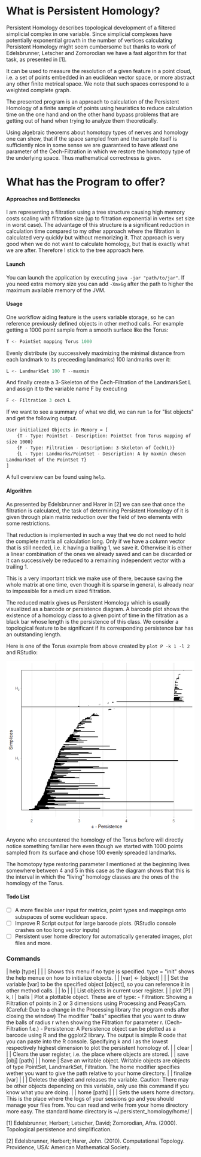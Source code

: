 # What is Persistent Homology?

Persistent Homology describes topological development of a filtered simplicial complex in one variable. Since simplicial complexes have potentially exponential growth in the number of vertices calculating Persistent Homology might seem cumbersome but thanks to work of Edelsbrunner, Letscher and Zomorodian we have a fast algorithm for that task, as presented in [1].

It can be used to measure the resolution of a given feature in a point cloud, i.e. a set of points embedded in an euclidean vector space, or more abstract any other finite metrical space. We note that such spaces correspond to a weighted complete graph.

The presented program is an approach to calculation of the Persistent Homology of a finite sample of points using heuristics to reduce calculation time on the one hand and on the other hand bypass problems that are getting out of hand when trying to analyze them theoretically.

Using algebraic theorems about homotopy types of nerves and homology one can show, that if the space sampled from and the sample itself is sufficiently nice in some sense we are guaranteed to have atleast one parameter of the Čech-Filtration in which we restore the homotopy type of the underlying space. Thus mathematical correctness is given.

# What has the Program to offer?

#### Approaches and Bottlenecks

I am representing a filtration using a tree structure causing high memory costs scaling with filtration size (up to filtration exponential in vertex set size in worst case). The advantage of this structure is a significant reduction in calculation time compared to my other approach where the filtration is calculated very quickly but without memorizing it. That approach is very good when we do not want to calculate homology, but that is exactly what we are after. Therefore I stick to the tree approach here.

#### Launch

You can launch the application by executing `java -jar "path/to/jar"`. If you need extra memory size you can add `-Xmx6g` after the path to higher the maximum available memory of the JVM.

#### Usage

One workflow aiding feature is the users variable storage, so he can reference previously defined objects in other method calls.
For example getting a 1000 point sample from a smooth surface like the Torus:

```powershell
T <- PointSet mapping Torus 1000
```

Evenly distribute (by successively maximizing the minimal distance from each landmark to its preceeding landmarks) 100 landmarks over it:

```powershell
L <- LandmarkSet 100 T --maxmin
```

And finally create a 3-Skeleton of the Čech-Filtration of the LandmarkSet L and assign it to the variable name F by executing

```powershell
F <- Filtration 3 cech L
```

If we want to see a summary of what we did, we can run `lo` for "list objects" and get the following output.

```
User initialized Objects in Memory = [
	{T - Type: PointSet - Description: PointSet from Torus mapping of size 1000}
	{F - Type: Filtration - Description: 3-Skeleton of Čech(L)}
	{L - Type: Landmarks/PointSet - Description: A by maxmin chosen LandmarkSet of the PointSet T}
]
```

A full overview can be found using `help`.

#### Algorithm

As presented by Edelsbrunner and Harer in [2] we can see that once the filtration is calculated, the task of determining Persistent Homology of it is given through plain matrix reduction over the field of two elements with some restrictions.

That reduction is implemented in such a way that we do not need to hold the complete matrix all calculation long. Only if we have a column vector that is still needed, i.e. it having a trailing 1, we save it. Otherwise it is either a linear combination of the ones we already saved and can be discarded or it can successively be reduced to a remaining independent vector with a trailing 1.

This is a very important trick we make use of there, because saving the whole matrix at one time, even though it is sparse in general, is already near to impossible for a medium sized filtration.

The reduced matrix gives us Persistent Homology which is usually visualized as a barcode or persistence diagram. A barcode plot shows the existence of a homology class to a given point of time in the filtration as a black bar whose length is the persistence of this class. We consider a topological feature to be significant if its corresponding persistence bar has an outstanding length.

Here is one of the Torus example from above created by `plot P -k 1 -l 2` and RStudio:

![Torus example](.\Torusexample.png)

Anyone who encountered the homology of the Torus before will directly notice something familiar here even though we started with 1000 points sampled from its surface and chose 100 evenly spreaded landmarks.

The homotopy type restoring parameter I mentioned at the beginning lives somewhere between 4 and 5 in this case as the diagram shows that this is the interval in which the "living" homology classes are the ones of the homology of the Torus.

#### Todo List

- [ ] A more flexible user input for metrics, point types and mappings onto subspaces of some euclidean space.
- [ ] Improve R Script output for large barcode plots. (RStudio console crashes on too long vector inputs)
- [ ] Persistent user home directory for automatically generated images, plot files and more.

### Commands

| help [type]       |         |           | Shows this menu if no type is specified. type = "init" shows the help menue on how to initialize objects.                                                                                                                                                                                                                                                                                                                                                                                                                                                                                                                                                           |
| [var] <- [object] |         |           | Set the variable [var] to be the specified object [object], so you can reference it in other method calls.                                                                                                                                                                                                                                                                                                                                                                                                                                                                                                                                                          |
| lo                |         |           | List objects in current user register.                                                                                                                                                                                                                                                                                                                                                                                                                                                                                                                                                                                                                              |
| plot [P]          | k, l    | balls     | Plot a plottable object. These are of type: - Filtration: Showing a Filtration of points  in 2 or 3 dimensions using Processing and PeasyCam. (Careful: Due to a change in the Processing library the program ends after closing the window) The modifier "balls" specifies that you want to draw the balls of radius r when showing the Filtration for parameter r. (Cech-Filtration f.e.) - Persistence: A Persistence object can be plotted as a barcode using R and the ggplot2 library. The output is simple R code that you can paste into the R console. Specifying k and l as the lowest respectively highest dimension to plot the persistent homology of. |
| clear             |         |           | Clears the user register, i.e. the place where objects are stored.                                                                                                                                                                                                                                                                                                                                                                                                                                                                                                                                                                                                  |
| save [obj] [path] |         | home      | Save an writable object. Writable objects are objects of type PointSet, LandmarkSet, Filtration. The home modifier specifies wether you want to give the path relative to your home directory.                                                                                                                                                                                                                                                                                                                                                                                                                                                                      |
| finalize [var]    |         |           | Deletes the object and releases the variable. Caution: There may be other objects depending on this variable, only use this command if you know what you are doing.                                                                                                                                                                                                                                                                                                                                                                                                                                                                                                 |
| home [path]       |         |           | Sets the users home directory. This is the place where the logs of your sessions go and you should manage your files from. You can read and write from your home directory more easy. The standard home directory is ~/.persistent_homology/home/                                                                                                                                                                                                                                                                                                                                                                                                                   |


[1] Edelsbrunner, Herbert; Letscher, David; Zomorodian, Afra. (2000). Topological persistence and simplification.

[2] Edelsbrunner, Herbert; Harer, John. (2010). Computational Topology. Providence, USA: American Mathematical Society.
